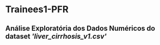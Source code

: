 # Trainees1-PFR

## Análise Exploratória dos Dados Numéricos do dataset _**'liver_cirrhosis_v1.csv'**_

## 